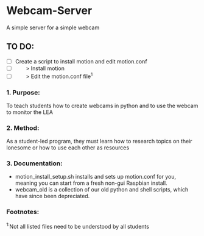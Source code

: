 # Webcam-Server
A simple server for a simple webcam

## TO DO:
<!-- Old To-Do List:
- [ ] Find a method to mount a Pi
- [ ] Power the Pi with a battery
- [ ] Look through, fix, and understand:<sup>1</sup>
  1. webcam.py
   2. transfer.py
    3. transferToday.py
- [ ] Mount the webcam
-->

- [ ] Create a script to install motion and edit motion.conf
- [ ] &nbsp;&nbsp;&nbsp;&nbsp;&nbsp;&nbsp; > Install motion
- [ ] &nbsp;&nbsp;&nbsp;&nbsp;&nbsp;&nbsp; > Edit the motion.conf file<sup>1</sup>

### 1. Purpose:
To teach students how to create webcams in python and to use the webcam to monitor the LEA

### 2. Method:
As a student-led program, they must learn how to research topics on their lonesome or how to use each other as resources

### 3. Documentation:
- motion_install_setup.sh installs and sets up motion.conf for you, meaning you can start from a fresh non-gui Raspbian install.
- webcam_old is a collection of our old python and shell scripts, which have since been depreciated.

### Footnotes:
<sup>1:</sup>Not all listed files need to be understood by all students
